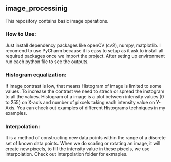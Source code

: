 ## image_processinig
  This repository contains basic image operations.
  ### How to Use:
  Just install dependency packages like openCV (cv2), numpy, matplotlib. I recomend to use PyCharm because it is easy to setup as it ask to install all required packages once we import the project.
  After seting up environment run each python file to see the outputs.
  ### Histogram equalization:
  If image contrast is low, that means Histogram of image is limited to some values. To increase the contrast we need to strech or spread the instogram to all the values.
  Histogram of a image is a plot between intensity values (0 to 255) on X-axis and number of pixcels taking each intensity value on Y-Axis. You can check out examples of different Histograms techniques in my examples.
  ### Interpolation:
  It is a method of constructing new data points within the range of a discrete set of known data points.
  When we do scaling or rotating an image, it will create new pixcels, to fill the intensity value in these pixcels, we use interpolation. Check out interpolation folder for exmaples.
